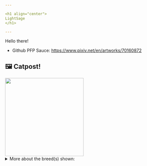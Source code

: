 ```yaml
---

<h1 align="center">
LightSage
</h1>

---
```


Hello there!


- Github PFP Sauce: https://www.pixiv.net/en/artworks/70160872


## 🖼️ Catpost!

<sub>
    <img src="https://cdn2.thecatapi.com/images/iPMgEn50-.jpg" height="256">
</sub>


<details>
<summary>More about the breed(s) shown:</summary>

Breed: Russian Blue

Description: Russian Blues are very loving and reserved. They do not like noisy households but they do like to play and can be quite active when outdoors. They bond very closely with their owner and are known to be compatible with other pets.

Links:
<ul>
  <li>CFA http://cfa.org/Breeds/BreedsKthruR/RussianBlue.aspx</li>
  <li>Wikipedia https://en.wikipedia.org/wiki/Russian_Blue</li>
</ul> 

</details>
